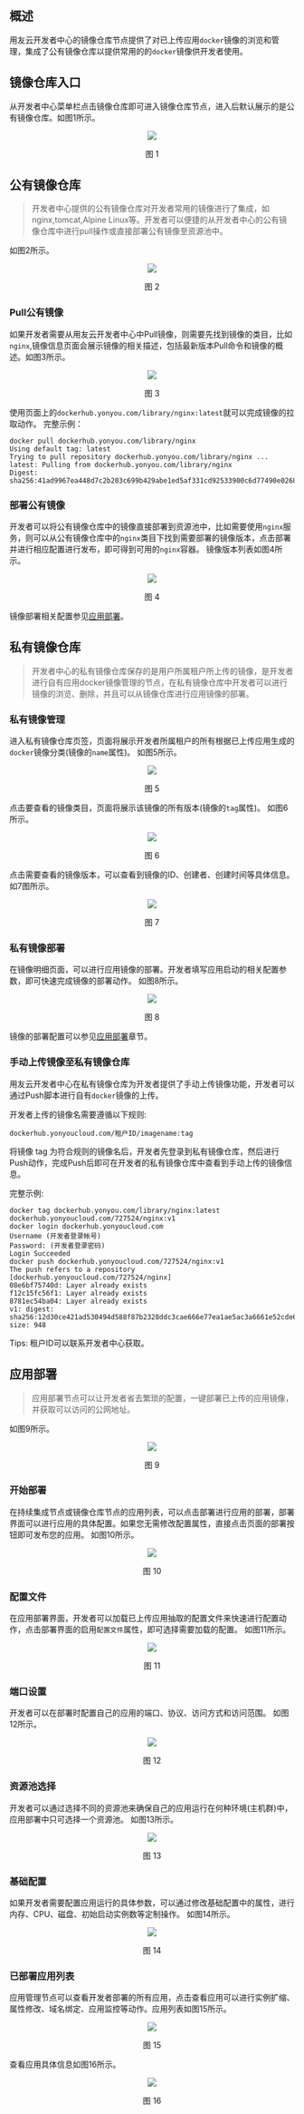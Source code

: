 ## 概述
用友云开发者中心的镜像仓库节点提供了对已上传应用```docker```镜像的浏览和管理，集成了公有镜像仓库以提供常用的的```docker```镜像供开发者使用。

## 镜像仓库入口
从开发者中心菜单栏点击镜像仓库即可进入镜像仓库节点，进入后默认展示的是公有镜像仓库。如图1所示。
<div align="center">
<img src="/articles/cloud/3-/images/deploy/registryindex.png">
</div>
<p align="center"> 图 1</p>


## 公有镜像仓库
> 开发者中心提供的公有镜像仓库对开发者常用的镜像进行了集成，如nginx,tomcat,Alpine Linux等。开发者可以便捷的从开发者中心的公有镜像仓库中进行pull操作或直接部署公有镜像至资源池中。

如图2所示。

<div align="center">
<img src="/articles/cloud/3-/images/deploy/publicregistry.png">
</div>
<p align="center"> 图 2</p>

### Pull公有镜像
如果开发者需要从用友云开发者中心中Pull镜像，则需要先找到镜像的类目，比如```nginx```,镜像信息页面会展示镜像的相关描述，包括最新版本Pull命令和镜像的概述。如图3所示。

<div align="center">
<img src="/articles/cloud/3-/images/deploy/nginxintro.png">
</div>
<p align="center"> 图 3</p>

使用页面上的```dockerhub.yonyou.com/library/nginx:latest```就可以完成镜像的拉取动作。
完整示例：
```
docker pull dockerhub.yonyou.com/library/nginx
Using default tag: latest
Trying to pull repository dockerhub.yonyou.com/library/nginx ... 
latest: Pulling from dockerhub.yonyou.com/library/nginx
Digest: sha256:41ad9967ea448d7c2b203c699b429abe1ed5af331cd92533900c6d77490e0268
```

### 部署公有镜像
开发者可以将公有镜像仓库中的镜像直接部署到资源池中，比如需要使用```nginx```服务，则可以从公有镜像仓库中的```nginx```类目下找到需要部署的镜像版本，点击部署并进行相应配置进行发布，即可得到可用的```nginx```容器。
镜像版本列表如图4所示。

<div align="center">
<img src="/articles/cloud/3-/images/deploy/nginxtags.png">
</div>
<p align="center"> 图 4</p>

镜像部署相关配置参见[应用部署](#应用部署)。

## 私有镜像仓库
> 开发者中心的私有镜像仓库保存的是用户所属租户所上传的镜像，是开发者进行自有应用docker镜像管理的节点，在私有镜像仓库中开发者可以进行镜像的浏览、删除，并且可以从镜像仓库进行应用镜像的部署。

### 私有镜像管理
进入私有镜像仓库页签，页面将展示开发者所属租户的所有根据已上传应用生成的```docker```镜像分类(镜像的```name```属性)。
如图5所示。

<div align="center">
<img src="/articles/cloud/3-/images/deploy/privateregistrycatalogs.png">
</div>
<p align="center"> 图 5</p>

点击要查看的镜像类目，页面将展示该镜像的所有版本(镜像的```tag```属性)。
如图6所示。

<div align="center">
<img src="/articles/cloud/3-/images/deploy/privateregistrytags.png">
</div>
<p align="center"> 图 6</p>

点击需要查看的镜像版本，可以查看到镜像的ID、创建者、创建时间等具体信息。
如7图所示。

<div align="center">
<img src="/articles/cloud/3-/images/deploy/privateimagedeploy.png">
</div>
<p align="center"> 图 7</p>

### 私有镜像部署
在镜像明细页面，可以进行应用镜像的部署。开发者填写应用启动的相关配置参数，即可快速完成镜像的部署动作。
如图8所示。

<div align="center">
<img src="/articles/cloud/3-/images/deploy/imagedeploy.png">
</div>
<p align="center"> 图 8</p>

镜像的部署配置可以参见[应用部署](#应用部署)章节。

### 手动上传镜像至私有镜像仓库
用友云开发者中心在私有镜像仓库为开发者提供了手动上传镜像功能，开发者可以通过Push脚本进行自有```docker```镜像的上传。

开发者上传的镜像名需要遵循以下规则:
```
dockerhub.yonyoucloud.com/租户ID/imagename:tag 
```
将镜像  tag 为符合规则的镜像名后，开发者先登录到私有镜像仓库，然后进行Push动作，完成Push后即可在开发者的私有镜像仓库中查看到手动上传的镜像信息。

完整示例:
```
docker tag dockerhub.yonyou.com/library/nginx:latest dockerhub.yonyoucloud.com/727524/nginx:v1
docker login dockerhub.yonyoucloud.com
Username (开发者登录帐号)
Password: (开发者登录密码)
Login Succeeded
docker push dockerhub.yonyoucloud.com/727524/nginx:v1
The push refers to a repository [dockerhub.yonyoucloud.com/727524/nginx]
08e6bf75740d: Layer already exists 
f12c15fc56f1: Layer already exists 
8781ec54ba04: Layer already exists 
v1: digest: sha256:12d30ce421ad530494d588f87b2328ddc3cae666e77ea1ae5ac3a6661e52cde6 size: 948
```

Tips: 租户ID可以联系开发者中心获取。

## 应用部署
> 应用部署节点可以让开发者省去繁琐的配置，一键部署已上传的应用镜像，并获取可以访问的公网地址。

如图9所示。

<div align="center">
<img src="/articles/cloud/3-/images/deploy/deployindex.png">
</div>
<p align="center"> 图 9</p>

### 开始部署
在持续集成节点或镜像仓库节点的应用列表，可以点击部署进行应用的部署，部署界面可以进行应用的具体配置。如果您无需修改配置属性，直接点击页面的部署按钮即可发布您的应用。
如图10所示。

<div align="center">
<img src="/articles/cloud/3-/images/deploy/deploydetials.png">
</div>
<p align="center"> 图 10</p>

### 配置文件
在应用部署界面，开发者可以加载已上传应用抽取的配置文件来快速进行配置动作，点击部署界面的启用```配置文件```属性，即可选择需要加载的配置。
如图11所示。

<div align="center">
<img src="/articles/cloud/3-/images/deploy/deployconfigfile.png">
</div>
<p align="center"> 图 11</p>

### 端口设置
开发者可以在部署时配置自己的应用的端口、协议、访问方式和访问范围。
如图12所示。

<div align="center">
<img src="/articles/cloud/3-/images/deploy/deployport.png">
</div>
<p align="center"> 图 12</p>

### 资源池选择
开发者可以通过选择不同的资源池来确保自己的应用运行在何种环境(主机群)中，应用部署中只可选择一个资源池。
如图13所示。

<div align="center">
<img src="/articles/cloud/3-/images/deploy/deploypool.png">
</div>
<p align="center"> 图 13</p>

### 基础配置
如果开发者需要配置应用运行的具体参数，可以通过修改基础配置中的属性，进行内存、CPU、磁盘、初始启动实例数等定制操作。
如图14所示。

<div align="center">
<img src="/articles/cloud/3-/images/deploy/deploybaseconfig.png">
</div>
<p align="center"> 图 14</p>

### 已部署应用列表
应用管理节点可以查看开发者部署的所有应用，点击查看应用可以进行实例扩缩、属性修改、域名绑定、应用监控等动作。应用列表如图15所示。

<div align="center">
<img src="/articles/cloud/3-/images/deploy/deploylist.png">
</div>
<p align="center"> 图 15</p>

查看应用具体信息如图16所示。

<div align="center">
<img src="/articles/cloud/3-/images/deploy/deployproperties.png">
</div>
<p align="center"> 图 16</p>



